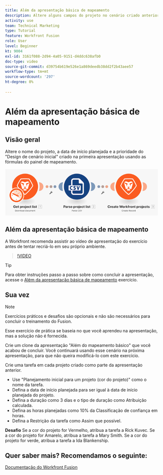 ```yaml
---
title: Além da apresentação básica de mapeamento
description: Altere alguns campos do projeto no cenário criado anteriormente usando as fórmulas do painel de mapeamento em [!DNL Adobe Workfront Fusion].
activity: use
team: Technical Marketing
type: Tutorial
feature: Workfront Fusion
role: User
level: Beginner
kt: 9004
exl-id: 3161f088-2d94-4a05-9151-d4ddc638afb0
doc-type: video
source-git-commit: d39754b619e526e1a869deedb38dd2f2b43aee57
workflow-type: tm+mt
source-wordcount: '297'
ht-degree: 0%

---
```


# Além da apresentação básica de mapeamento

## Visão geral

Altere o nome do projeto, a data de início planejada e a prioridade do &quot;Design de cenário inicial&quot; criado na primeira apresentação usando as fórmulas do painel de mapeamento.

![Uma imagem do cenário do Fusion](assets/understand-the-basics-1.png)

## Além da apresentação básica de mapeamento

A Workfront recomenda assistir ao vídeo de apresentação do exercício antes de tentar recriá-lo em seu próprio ambiente.

>[!VIDEO](https://video.tv.adobe.com/v/335264/?quality=12)

>[!TIP]
>
>Para obter instruções passo a passo sobre como concluir a apresentação, acesse o [Além da apresentação básica de mapeamento](https://experienceleague.adobe.com/docs/workfront-learn/tutorials-workfront/fusion/exercises/beyond-basic-mapping.html?lang=en) exercício.

## Sua vez

>[!NOTE]
>
>Exercícios práticos e desafios são opcionais e não são necessários para concluir o treinamento do Fusion.

Esse exercício de prática se baseia no que você aprendeu na apresentação, mas a solução não é fornecida.

Crie um clone da apresentação &quot;Além do mapeamento básico&quot; que você acabou de concluir. Você continuará usando esse cenário na próxima apresentação, para que não queira modificá-lo com este exercício.

Crie uma tarefa em cada projeto criado como parte da apresentação anterior.

* Use &quot;Planejamento inicial para um projeto (cor do projeto)&quot; como o nome da tarefa.
* Defina a data de início planejada para ser igual à data de início planejada do projeto.
* Defina a duração como 3 dias e o tipo de duração como Atribuição calculada.
* Defina as horas planejadas como 10% da Classificação de confiança em horas.
* Defina a Restrição da tarefa como Assim que possível.

**Desafio** Se a cor do projeto for Vermelho, atribua a tarefa a Rick Kuvec. Se a cor do projeto for Amarelo, atribua a tarefa a Mary Smith. Se a cor do projeto for verde, atribua a tarefa a Ida Blankenship.

## Quer saber mais? Recomendamos o seguinte:

[Documentação do Workfront Fusion](https://experienceleague.adobe.com/docs/workfront/using/adobe-workfront-fusion/workfront-fusion-2.html?lang=en)
